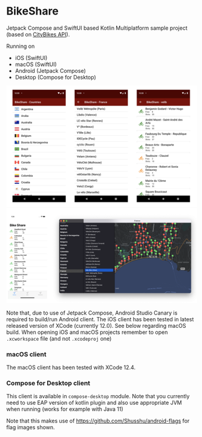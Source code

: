 # BikeShare

Jetpack Compose and SwiftUI based Kotlin Multiplatform sample project (based on [CityBikes API](http://api.citybik.es/v2/)).

Running on
* iOS (SwiftUI)
* macOS (SwiftUI)
* Android (Jetpack Compose)
* Desktop (Compose for Desktop)

![BikeShare Screenshot](/art/screenshot1.png?raw=true )
![BikeShare Screenshot](/art/screenshot2.png?raw=true )

Note that, due to use of Jetpack Compose, Android Studio Canary is required to build/run Android client.
The iOS client has been tested in latest released version of XCode (currently 12.0). See below regarding macOS build.
When opening iOS and macOS projects remember to open `.xcworkspace` file (and not `.xcodeproj` one)


### macOS client
The macOS client has been tested with XCode 12.4.

### Compose for Desktop client

This client is available in `compose-desktop` module.  Note that you currently need to use EAP version of kotlin
plugin and also use appropriate JVM when running (works for example with Java 11)


Note that this makes use of https://github.com/Shusshu/android-flags for flag images shown.